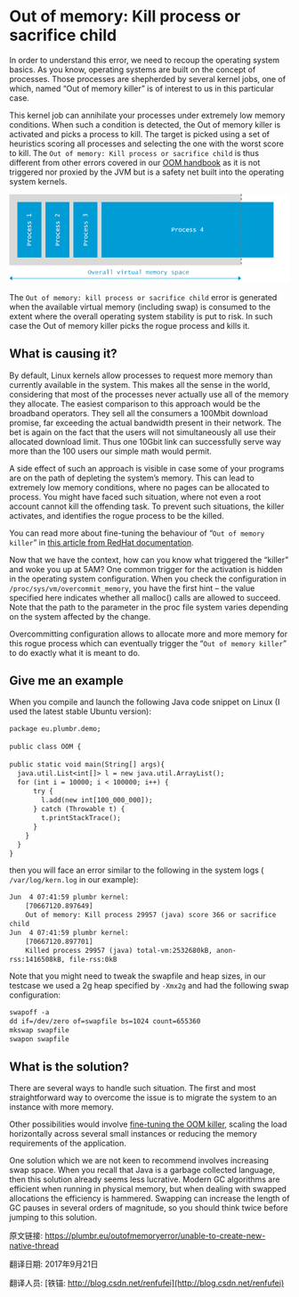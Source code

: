 # Out of memory: **Kill process or sacrifice child**

In order to understand this error, we need to recoup the operating system basics. As you know, operating systems are built on the concept of processes. Those processes are shepherded by several kernel jobs, one of which, named “Out of memory killer” is of interest to us in this particular case.

This kernel job can annihilate your processes under extremely low memory conditions. When such a condition is detected, the Out of memory killer is activated and picks a process to kill. The target is picked using a set of heuristics scoring all processes and selecting the one with the worst score to kill. The `Out of memory: Kill process or sacrifice child` is thus different from other errors covered in our [OOM handbook](http://plumbr.eu/outofmemoryerror) as it is not triggered nor proxied by the JVM but is a safety net built into the operating system kernels.



![out of memory linux kernel](./08_01_out-of-memory-kill-process-or-sacrifice-child.png)



The `Out of memory: kill process or sacrifice child` error is generated when the available virtual memory (including swap) is consumed to the extent where the overall operating system stability is put to risk. In such case the Out of memory killer picks the rogue process and kills it.

## What is causing it?

By default, Linux kernels allow processes to request more memory than currently available in the system. This makes all the sense in the world, considering that most of the processes never actually use all of the memory they allocate. The easiest comparison to this approach would be the broadband operators. They sell all the consumers a 100Mbit download promise, far exceeding the actual bandwidth present in their network. The bet is again on the fact that the users will not simultaneously all use their allocated download limit. Thus one 10Gbit link can successfully serve way more than the 100 users our simple math would permit.

A side effect of such an approach is visible in case some of your programs are on the path of depleting the system’s memory. This can lead to extremely low memory conditions, where no pages can be allocated to process. You might have faced such situation, where not even a root account cannot kill the offending task. To prevent such situations, the killer activates, and identifies the rogue process to be the killed.

You can read more about fine-tuning the behaviour of “`Out of memory killer`” in [this article from RedHat documentation](https://access.redhat.com/site/documentation/en-US/Red_Hat_Enterprise_Linux/6/html/Performance_Tuning_Guide/s-memory-captun.html).

Now that we have the context, how can you know what triggered the “killer” and woke you up at 5AM? One common trigger for the activation is hidden in the operating system configuration. When you check the configuration in `/proc/sys/vm/overcommit_memory`, you have the first hint – the value specified here indicates whether all malloc() calls are allowed to succeed. Note that the path to the parameter in the proc file system varies depending on the system affected by the change.

Overcommitting configuration allows to allocate more and more memory for this rogue process which can eventually trigger the “`Out of memory killer`” to do exactly what it is meant to do.

## Give me an example

When you compile and launch the following Java code snippet on Linux (I used the latest stable Ubuntu version):

```
package eu.plumbr.demo;

public class OOM {

public static void main(String[] args){
  java.util.List<int[]> l = new java.util.ArrayList();
  for (int i = 10000; i < 100000; i++) {
      try {
        l.add(new int[100_000_000]);
      } catch (Throwable t) {
        t.printStackTrace();
      }
    }
  }
}
```

then you will face an error similar to the following in the system logs ( `/var/log/kern.log` in our example):

```
Jun  4 07:41:59 plumbr kernel: 
	[70667120.897649]
	Out of memory: Kill process 29957 (java) score 366 or sacrifice child
Jun  4 07:41:59 plumbr kernel: 
	[70667120.897701]
	Killed process 29957 (java) total-vm:2532680kB, anon-rss:1416508kB, file-rss:0kB
```

Note that you might need to tweak the swapfile and heap sizes, in our testcase we used a 2g heap specified by `-Xmx2g` and had the following swap configuration:

```
swapoff -a 
dd if=/dev/zero of=swapfile bs=1024 count=655360
mkswap swapfile
swapon swapfile
```

## What is the solution?

There are several ways to handle such situation. The first and most straightforward way to overcome the issue is to migrate the system to an instance with more memory.

Other possibilities would involve [fine-tuning the OOM killer](https://access.redhat.com/site/documentation/en-US/Red_Hat_Enterprise_Linux/6/html/Performance_Tuning_Guide/s-memory-captun.html), scaling the load horizontally across several small instances or reducing the memory requirements of the application.

One solution which we are not keen to recommend involves increasing swap space. When you recall that Java is a garbage collected language, then this solution already seems less lucrative. Modern GC algorithms are efficient when running in physical memory, but when dealing with swapped allocations the efficiency is hammered. Swapping can increase the length of GC pauses in several orders of magnitude, so you should think twice before jumping to this solution.



原文链接: <https://plumbr.eu/outofmemoryerror/unable-to-create-new-native-thread>

翻译日期: 2017年9月21日

翻译人员: [铁锚: http://blog.csdn.net/renfufei](http://blog.csdn.net/renfufei)

